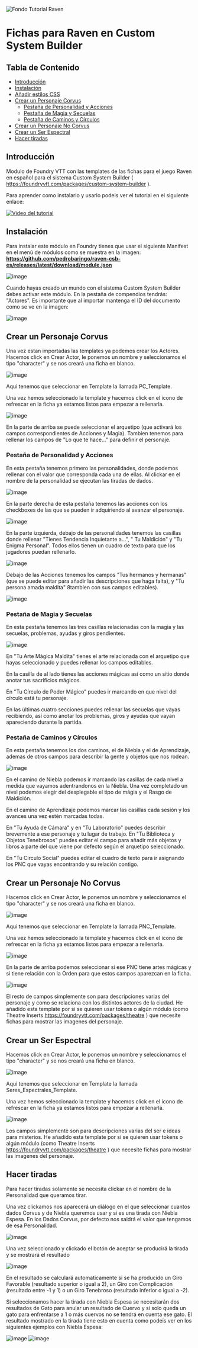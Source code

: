 ![Fondo Tutorial Raven](https://github.com/pedrobaringo/raven-csb-es/assets/148097688/98ce6e8a-82c4-4514-b941-ddd657efac9f)

# Fichas para Raven en Custom System Builder

## Tabla de Contenido
- [Introducción](#introducción)
- [Instalación](#instalación)
- [Añadir estilos CSS](#añadir-estilos-css)
- [Crear un Personaje Corvus](#crear-un-personaje-corvus)
  - [Pestaña de Personalidad y Acciones](#pestaña-de-personalidad-y-acciones)
  - [Pestaña de Magia y Secuelas](#pestaña-de-magia-y-secuelas)
  - [Pestaña de Caminos y Círculos](#pestaña-de-caminos-y-círculos)
- [Crear un Personaje No Corvus](#crear-un-personaje-no-corvus)
- [Crear un Ser Espectral](#crear-un-ser-espectral)
- [Hacer tiradas](#hacer-tiradas)

## Introducción
Modulo de Foundry VTT con las templates de las fichas para el juego Raven en español para el sistema Custom System Builder ( https://foundryvtt.com/packages/custom-system-builder ).

Para aprender como instalarlo y usarlo podeis ver el tutorial en el siguiente enlace:

[![Video del tutorial](http://img.youtube.com/vi/jgwC5lTZZrI/0.jpg)](http://www.youtube.com/watch?v=jgwC5lTZZrI "Tutorial Foundry-Raven")

## Instalación
Para instalar este módulo en Foundry tienes que usar el siguiente Manifest en el menú de módulos como se muestra en la imagen: **https://github.com/pedrobaringo/raven-csb-es/releases/latest/download/module.json**

![image](https://github.com/pedrobaringo/raven-csb-es/assets/148097688/b6fc5441-35aa-4ac5-ae84-bba2bee85c0c)

Cuando hayas creado un mundo con el sistema Custom System Builder debes activar este módulo. En la pestaña de compendios tendrás: "Actores".
Es importante que al importar mantenga el ID del documento como se ve en la imagen:

![image](https://github.com/pedrobaringo/raven-csb-es/assets/148097688/0bf4b259-76db-455f-99cc-e40c732f4bd6)

## Crear un Personaje Corvus
Una vez estan importadas las templates ya podemos crear los Actores.
Hacemos click en Crear Actor, le ponemos un nombre y seleccionamos el tipo "character" y se nos creará una ficha en blanco.

![image](https://github.com/pedrobaringo/raven-csb-es/assets/148097688/6a03b3d7-823c-4852-99a7-942eb0d2f2d2)

Aqui tenemos que seleccionar en Template la llamada PC_Template.

Una vez hemos seleccionado la template y hacemos click en el icono de refrescar en la ficha ya estamos listos para empezar a rellenarla.

![image](https://github.com/pedrobaringo/raven-csb-es/assets/148097688/5d28bc42-ac3e-421b-9e34-095aa3112001)

En la parte de arriba se puede seleccionar el arquetipo (que activará los campos correspondientes de Acciones y Magia). Tambien tenemos para rellenar los campos de "Lo que te hace..." para definir el personaje.

### Pestaña de Personalidad y Acciones
En esta pestaña tenemos primero las personalidades, donde podemos rellenar con el valor que corresponda cada una de ellas. Al clickar en el nombre de la personalidad se ejecutan las tiradas de dados.

![image](https://github.com/pedrobaringo/raven-csb-es/assets/148097688/c972633b-8b80-4b6e-afbe-9c48d0a06c26)

En la parte derecha de esta pestaña tenemos las acciones con los checkboxes de las que se pueden ir adquiriendo al avanzar el personaje.

![image](https://github.com/pedrobaringo/raven-csb-es/assets/148097688/b5f00c92-e545-4a6f-840c-314c5bac97b6)

En la parte izquierda, debajo de las personalidades tenemos las casillas donde rellenar "Tienes Tendencia Inquietante a...", " Tu Maldición" y "Tu Enigma Personal". Todos ellos tienen un cuadro de texto para que los jugadores puedan rellenarlo.

![image](https://github.com/pedrobaringo/raven-csb-es/assets/148097688/4a0bc420-10e8-4324-8d38-589b79b8804b)

Debajo de las Acciones tenemos los campos "Tus hermanos y hermanas" (que se puede editar para añadir las descripciones que haga falta), y "Tu persona amada maldita" 8tambien con sus campos editables).

![image](https://github.com/pedrobaringo/raven-csb-es/assets/148097688/67e03609-d40f-4d14-a1a2-4b4f63548d09)

### Pestaña de Magia y Secuelas
En esta pestaña tenemos las tres casillas relacionadas con la magia y las secuelas, problemas, ayudas y giros pendientes.

![image](https://github.com/pedrobaringo/raven-csb-es/assets/148097688/be48b8bd-09a2-4dfc-9b3e-b7d831d319c1)

En "Tu Arte Mágica Maldita" tienes el arte relacionada con el arquetipo que hayas seleccionado y puedes rellenar los campos editables.

En la casilla de al lado tienes las acciones mágicas así como un sitio donde anotar tus sacrificios mágicos.

En "Tu Círculo de Poder Mágico" puedes ir marcando en que nivel del círculo está tu personaje.

En las últimas cuatro secciones puedes rellenar las secuelas que vayas recibiendo, así como anotar los problemas, giros y ayudas que vayan apareciendo durante la partida.

### Pestaña de Caminos y Círculos
En esta pestaña tenemos los dos caminos, el de Niebla y el de Aprendizaje, ademas de otros campos para describir la gente y objetos que nos rodean.

![image](https://github.com/pedrobaringo/raven-csb-es/assets/148097688/e80fefe0-d552-4608-b8f7-9033b452b876)

En el camino de Niebla podemos ir marcando las casillas de cada nivel a medida que vayamos adentrandonos en la Niebla. Una vez completado un nivel podemos elegir del desplegable el tipo de mágia y el Rasgo de Maldición.

En el camino de Aprendizaje podemos marcar las casillas cada sesión y los avances una vez estén marcadas todas.

En "Tu Ayuda de Cámara" y en "Tu Laboratorio" puedes describir brevemente a ese personaje y tu lugar de trabajo. En "Tu Biblioteca y Objetos Tenebrosos" puedes editar el campo para añadir más objetos y libros a parte del que viene por defecto según el arquetipo seleccionado.

En "Tu Circulo Social" puedes editar el cuadro de texto para ir asignando los PNC que vayas encontrando y su relación contigo.

## Crear un Personaje No Corvus
Hacemos click en Crear Actor, le ponemos un nombre y seleccionamos el tipo "character" y se nos creará una ficha en blanco.

![image](https://github.com/pedrobaringo/raven-csb-es/assets/148097688/4b26c67b-7ed1-4392-bd66-718d88356bd5)

Aqui tenemos que seleccionar en Template la llamada PNC_Template.

Una vez hemos seleccionado la template y hacemos click en el icono de refrescar en la ficha ya estamos listos para empezar a rellenarla.

![image](https://github.com/pedrobaringo/raven-csb-es/assets/148097688/41247787-8791-4ce9-b30e-af87c9fd6555)

En la parte de arriba podemos seleccionar si ese PNC tiene artes mágicas y si tiene relación con la Orden para que estos campos aparezcan en la ficha.

![image](https://github.com/pedrobaringo/raven-csb-es/assets/148097688/f0183bdc-b19f-4cc6-a3d4-7788dac03145)

El resto de campos simplemente son para descripciones varias del personaje y como se relaciona con los distintos actores de la ciudad. He añadido esta template por si se quieren usar tokens o algún módulo (como Theatre Inserts https://foundryvtt.com/packages/theatre ) que necesite fichas para mostrar las imagenes del personaje.

## Crear un Ser Espectral
Hacemos click en Crear Actor, le ponemos un nombre y seleccionamos el tipo "character" y se nos creará una ficha en blanco.

![image](https://github.com/pedrobaringo/raven-csb-es/assets/148097688/2f3f20a7-a3aa-4f59-b233-c869e1a78cb4)

Aqui tenemos que seleccionar en Template la llamada Seres_Espectrales_Template.

Una vez hemos seleccionado la template y hacemos click en el icono de refrescar en la ficha ya estamos listos para empezar a rellenarla.

![image](https://github.com/pedrobaringo/raven-csb-es/assets/148097688/b0cb13f6-9034-4346-9862-65128c513484)

Los campos simplemente son para descripciones varias del ser e ideas para misterios. He añadido esta template por si se quieren usar tokens o algún módulo (como Theatre Inserts https://foundryvtt.com/packages/theatre ) que necesite fichas para mostrar las imagenes del personaje.

## Hacer tiradas
Para hacer tiradas solamente se necesita clickar en el nombre de la Personalidad que queramos tirar.

Una vez clickamos nos aparecerá un diálogo en el que seleccionar cuantos dados Corvus y de Niebla queremos usar y si es una tirada con Niebla Espesa. En los Dados Corvus, por defecto nos saldrá el valor que tengamos de esa Personalidad.

![image](https://github.com/pedrobaringo/raven-csb-es/assets/148097688/9a5b3eba-c0e1-434a-b78e-d303abb87744)

Una vez seleccionado y clickado el botón de aceptar se producirá la tirada y se mostrará el resultado

![image](https://github.com/pedrobaringo/raven-csb-es/assets/148097688/6cb7dd32-cd79-4839-b207-82d224dc02f6)

En el resultado se calculará automaticamente si se ha producido un Giro Favorable (resultado superior o igual a 2), un Giro con Complicación (resultado entre -1 y 1) o un Giro Tenebroso (resultado inferior o igual a -2).

Si seleccionamos hacer la tirada con Niebla Espesa se necesitarán dos resultados de Gato para anular un resultado de Cuervo y si solo queda un gato para enfrentarse a 1 o más cuervos no se tendrá en cuenta ese gato. El resultado mostrado en la tirada tiene esto en cuenta como podeis ver en los siguientes ejemplos con Niebla Espesa:

![image](https://github.com/pedrobaringo/raven-csb-es/assets/148097688/539df770-9241-4bf2-b4b0-1dc837b6a206) ![image](https://github.com/pedrobaringo/raven-csb-es/assets/148097688/dc491a75-620e-4979-bedb-9cf932e0f4ac)

